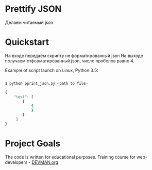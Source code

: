 # Prettify JSON

Делаем читаемый json

# Quickstart

На входе передаём скрипту не форматированный json
На выходе получаем отформатированный json, число пробелов равно 4.

Example of script launch on Linux, Python 3.5:

```bash

$ python pprint_json.py <path to file>

{
    "test": [
        {
            {
            }
        }
     ]
}

```

# Project Goals

The code is written for educational purposes. Training course for web-developers - [DEVMAN.org](https://devman.org)
